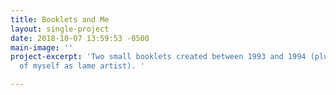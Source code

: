 ```yaml
---
title: Booklets and Me
layout: single-project
date: 2018-10-07 13:59:53 -0500
main-image: ''
project-excerpt: 'Two small booklets created between 1993 and 1994 (plus the photo
  of myself as lame artist). '

---
```

